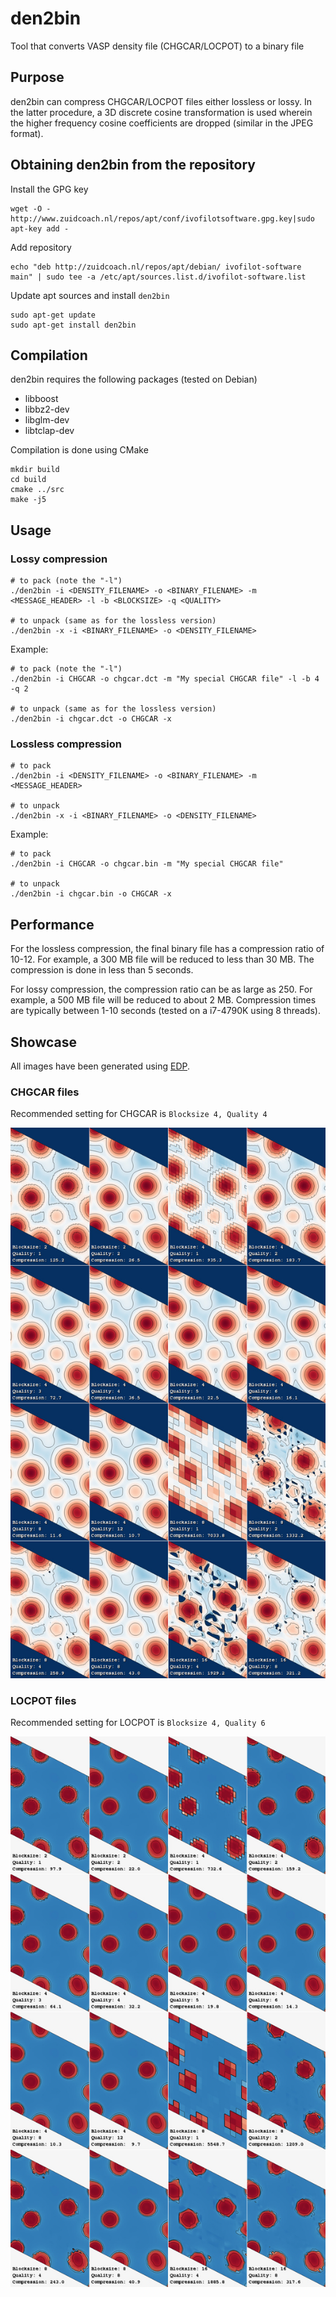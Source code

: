 # den2bin
Tool that converts VASP density file (CHGCAR/LOCPOT) to a binary file

## Purpose
den2bin can compress CHGCAR/LOCPOT files either lossless or lossy. In the latter procedure, a 3D discrete cosine transformation is used wherein the higher frequency cosine coefficients are dropped (similar in the JPEG format).

## Obtaining den2bin from the repository

Install the GPG key

```
wget -O - http://www.zuidcoach.nl/repos/apt/conf/ivofilotsoftware.gpg.key|sudo apt-key add -
```
Add repository

```
echo "deb http://zuidcoach.nl/repos/apt/debian/ ivofilot-software main" | sudo tee -a /etc/apt/sources.list.d/ivofilot-software.list
```

Update apt sources and install `den2bin`

```
sudo apt-get update
sudo apt-get install den2bin
```

## Compilation
den2bin requires the following packages (tested on Debian)
* libboost
* libbz2-dev
* libglm-dev
* libtclap-dev

Compilation is done using CMake
```
mkdir build
cd build
cmake ../src
make -j5
```

## Usage

### Lossy compression
```
# to pack (note the "-l")
./den2bin -i <DENSITY_FILENAME> -o <BINARY_FILENAME> -m <MESSAGE_HEADER> -l -b <BLOCKSIZE> -q <QUALITY>

# to unpack (same as for the lossless version)
./den2bin -x -i <BINARY_FILENAME> -o <DENSITY_FILENAME>
```

Example:
```
# to pack (note the "-l")
./den2bin -i CHGCAR -o chgcar.dct -m "My special CHGCAR file" -l -b 4 -q 2

# to unpack (same as for the lossless version)
./den2bin -i chgcar.dct -o CHGCAR -x
```

### Lossless compression
```
# to pack
./den2bin -i <DENSITY_FILENAME> -o <BINARY_FILENAME> -m <MESSAGE_HEADER>

# to unpack
./den2bin -x -i <BINARY_FILENAME> -o <DENSITY_FILENAME>
```

Example:
```
# to pack
./den2bin -i CHGCAR -o chgcar.bin -m "My special CHGCAR file"

# to unpack
./den2bin -i chgcar.bin -o CHGCAR -x
```

## Performance
For the lossless compression, the final binary file has a compression ratio of 10-12. For example, a 300 MB file will be reduced to less than 30 MB. The compression is done in less than 5 seconds.

For lossy compression, the compression ratio can be as large as 250. For example, a 500 MB file will be reduced to about 2 MB. Compression times are typically between 1-10 seconds (tested on a i7-4790K using 8 threads).

## Showcase

All images have been generated using [EDP](https://github.com/ifilot/edp).

### CHGCAR files

Recommended setting for CHGCAR is `Blocksize 4, Quality 4`

![CHGCAR compression as a function of blocksize and quality](https://raw.githubusercontent.com/ifilot/den2bin/master/examples/chgcar.jpg)

### LOCPOT files

Recommended setting for LOCPOT is `Blocksize 4, Quality 6`

![LOCPOT compression as a function of blocksize and quality](https://raw.githubusercontent.com/ifilot/den2bin/master/examples/locpot.jpg)

